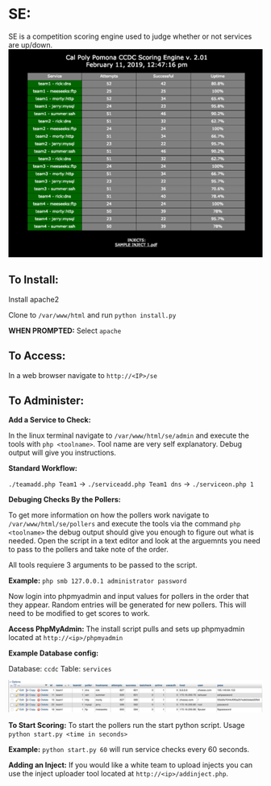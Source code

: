 # SE:
SE is a competition scoring engine used to judge whether or not services are up/down.
![alt text](https://github.com/shad0wghost/se/blob/master/DemoImg.png)

## To Install:
Install apache2

Clone to `/var/www/html` and run `python install.py` 

**WHEN PROMPTED:** Select `apache`

## To Access: 
In a web browser navigate to `http://<IP>/se`

## To Administer:
**Add a Service to Check:**

In the linux terminal navigate to `/var/www/html/se/admin` and execute the tools with `php <toolname>`. Tool name are very self explanatory. Debug output will give you instructions. 

**Standard Workflow:**

`./teamadd.php Team1` -> `./serviceadd.php Team1 dns` -> `./serviceon.php 1`


**Debuging Checks By the Pollers:**

To get more information on how the pollers work navigate to `/var/www/html/se/pollers` and execute the tools via the command `php <toolname>` the debug output should give you enough to figure out what is needed. Open the script in a text editor and look at the arguemnts you need to pass to the pollers and take note of the order. 

All tools requiere 3 arguments to be passed to the script. 

**Example:** `php smb 127.0.0.1 administrator password` 

Now login into phpmyadmin and input values for pollers in the order that they appear. Random entries will be generated for new pollers. This will need to be modified to get scores to work. 

**Access PhpMyAdmin:**
The install script pulls and sets up phpmyadmin located at `http://<ip>/phpmyadmin` 

**Example Database config:**

Database: `ccdc` Table: `services` 

![alt text](https://github.com/shad0wghost/se/blob/master/DemoDB.png)

**To Start Scoring:**
To start the pollers run the start python script. Usage `python start.py <time in seconds>`

**Example:** `python start.py 60` will run service checks every 60 seconds.

**Adding an Inject:** 
If you would like a white team to upload injects you can use the inject uploader tool located at `http://<ip>/addinject.php`.


